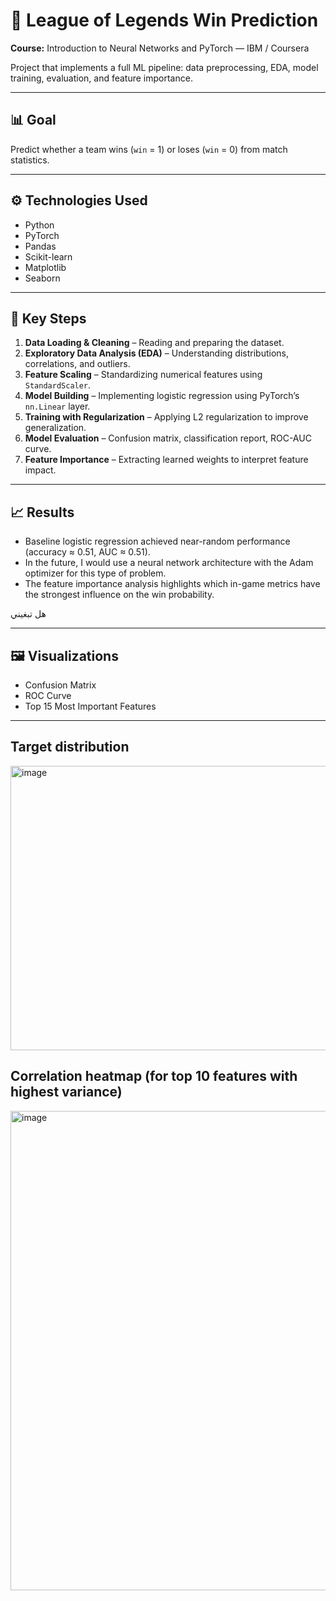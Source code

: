 # 🧠 League of Legends Win Prediction

**Course:** Introduction to Neural Networks and PyTorch — IBM / Coursera

Project that implements a full ML pipeline: data preprocessing, EDA, model training, evaluation, and feature importance.

---

## 📊 Goal
Predict whether a team wins (`win` = 1) or loses (`win` = 0) from match statistics.

---

## ⚙️ Technologies Used
- Python  
- PyTorch  
- Pandas  
- Scikit-learn  
- Matplotlib  
- Seaborn  

---

## 🧩 Key Steps
1. **Data Loading & Cleaning** – Reading and preparing the dataset.  
2. **Exploratory Data Analysis (EDA)** – Understanding distributions, correlations, and outliers.  
3. **Feature Scaling** – Standardizing numerical features using `StandardScaler`.  
4. **Model Building** – Implementing logistic regression using PyTorch’s `nn.Linear` layer.  
5. **Training with Regularization** – Applying L2 regularization to improve generalization.  
6. **Model Evaluation** – Confusion matrix, classification report, ROC-AUC curve.  
7. **Feature Importance** – Extracting learned weights to interpret feature impact.  

---

## 📈 Results
- Baseline logistic regression achieved near-random performance (accuracy ≈ 0.51, AUC ≈ 0.51).
- In the future, I would use a neural network architecture with the Adam optimizer for this type of problem.
- The feature importance analysis highlights which in-game metrics have the strongest influence on the win probability.

هل تبغيني 

---

## 🖼️ Visualizations
- Confusion Matrix  
- ROC Curve  
- Top 15 Most Important Features  

---
## Target distribution
<img width="571" height="455" alt="image" src="https://github.com/user-attachments/assets/88237032-1b17-47fd-b242-cfb66c212ffe" />

## Correlation heatmap (for top 10 features with highest variance)
<img width="850" height="767" alt="image" src="https://github.com/user-attachments/assets/9a7a03e9-877c-4f48-942e-de810d1e332f" />

